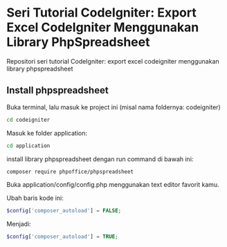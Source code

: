 # Seri Tutorial CodeIgniter: Export Excel CodeIgniter Menggunakan Library PhpSpreadsheet
Repositori seri tutorial CodeIgniter: export excel codeigniter menggunakan library phpspreadsheet


## Install phpspreadsheet
Buka terminal, lalu masuk ke project ini (misal nama foldernya: codeigniter)
```sh
cd codeigniter
```

Masuk ke folder application:


```sh
cd application
```

install library phpspreadsheet dengan run command di bawah ini:

```sh
composer require phpoffice/phpspreadsheet
```

Buka application/config/config.php menggunakan text editor favorit kamu.

Ubah baris kode ini:

```php
$config['composer_autoload'] = FALSE;
```
Menjadi:
```php
$config['composer_autoload'] = TRUE;
```